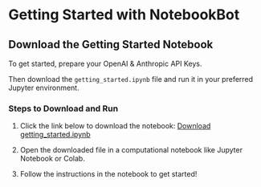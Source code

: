 # Getting Started with NotebookBot

## Download the Getting Started Notebook

To get started, prepare your OpenAI & Anthropic API Keys.

Then download the `getting_started.ipynb` file and run it in your preferred Jupyter environment.

### Steps to Download and Run

1. Click the link below to download the notebook:
   <a href="https://raw.githubusercontent.com/FractalHabits/notebookbot/main/getting_started.ipynb" download="getting_started.ipynb">Download getting_started.ipynb</a>
   
3. Open the downloaded file in a computational notebook like Jupyter Notebook or Colab.

4. Follow the instructions in the notebook to get started!
